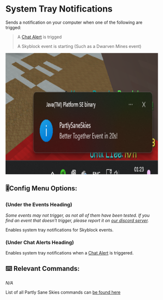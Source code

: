 # System Tray Notifications
Sends a notification on your computer when one of the following are trigged:
> A [Chat Alert](chat_alerts.md) is trigged
> 
>A Skyblock event is starting (Such as a Dwarven Mines event)


<!-- Feature Description -->

<img src="/images/system_tray.png" alt="System Tray Notification" width="750" height="400" style="text-align: center;">
<!-- Feature image -->


## 🎚️Config  Menu Options: 
<!-- Options/toggles in the config menu, and what they do-->
### (Under the Events Heading)
*Some events may not trigger, as not all of them have been tested. If you find an event that doesn't trigger, please report it on [our discord server](https://discord.com/invite/v4PU3WeH7z).*

Enables system tray notifications for Skyblock events.

### (Under Chat Alerts Heading)
Enables system tray notifications when a [Chat Alert](chat_alerts.md) is triggered. 


## ⌨️ Relevant Commands:
<!-- Commands to use the feature/associated with the feature-->

*N/A*

List of all Partly Sane Skies commands can [be found here](/pages/commands.md)



